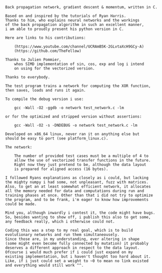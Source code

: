 
	Back propagation network, gradient descent & momentum, written in C.

	Based on and inspired by the tutorials of Ryan Harris.
	Thanks to him, who explains neural networks and the workings
	of the back propagation algorithm in such an excellent manner,
	i am able to proudly present his python version in C.

	Here are links to his contributions:

		(https://www.youtube.com/channel/UCRAmB5K-2GLvtaXcH9GCy-A)
		(https://github.com/TheFellow)

	Thanks to Julien Pommier,
		whos SIMD implementation of sin, cos, exp and log i intend
		on using for the vectorized version.

	Thanks to everybody.

	The test program trains a network for computing the XOR function,
	then saves, loads and runs it again.

	To compile the debug version i use:

		gcc -Wall -O2 -ggdb -o network test_network.c -lm

	or for the optimized and stripped version without assertions:

		gcc -Wall -O2 -s -DNDEBUG -o network test_network.c -lm

	Developed on x86_64 linux, never ran it on anything else but
	should be easy to port (see platform_linux.c).

	The network:

		The number of provided test cases must be a multiple of 4 to
		allow the use of vectorized transfer functions in the future.
		Right now they just pretend to be, although the data layout
		is prepared for aligned access (16 bytes).

	I followed Ryans explanations as closely as i could, but lacking
	the mighty numpy i had some, not unpleasant, fuzz with matrices.
	Also, to get an at least somewhat efficient network, it allocates
	all the memory needed for data and computations during run and
	training phases at once. Other than that i did not try to optimize
	the program, and to be frank, i'm eager to know how improvements
	could be made.

	Mind you, although inwardly i contest it, the code might have bugs.
	So, besides wanting to show off, i publish this also to get	some,
	any feedback really, which i otherwise could not.

	Coding this was a step to my real goal, which is to build
	evolutionary networks and run them simultaneousely.
	Since those are, in my understanding, ever altering in shape
	(some might even become fully connected by mutation) it probably
	deserves a different approach in respect to the data layout.
	Ofcourse i would much prefer if i could just expand on my
	existing implementation, but i haven't thought too hard about it.
	Like, if i just could set a weight to ~0 to mean no link existed
	and everything would still work ^^.
